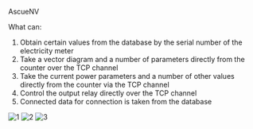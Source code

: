 AscueNV

What can:
1) Obtain certain values from the database by the serial number of the electricity meter
2) Take a vector diagram and a number of parameters directly from the counter over the TCP channel
3) Take the current power parameters and a number of other values ​ ​ directly from the counter via the TCP channel
4) Control the output relay directly over the TCP channel
5) Connected data for connection is taken from the database

![1](https://github.com/user-attachments/assets/148524c1-8ad4-4e2f-8211-1b477b07598c)
![2](https://github.com/user-attachments/assets/c1d13b9f-6985-4748-a3d4-3928587e8204)
![3](https://github.com/user-attachments/assets/45d0c4a8-1c87-4671-b307-784e44430ff3)
